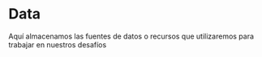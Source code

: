 # Data

Aquí almacenamos las fuentes de datos o recursos que utilizaremos para trabajar en nuestros desafíos
